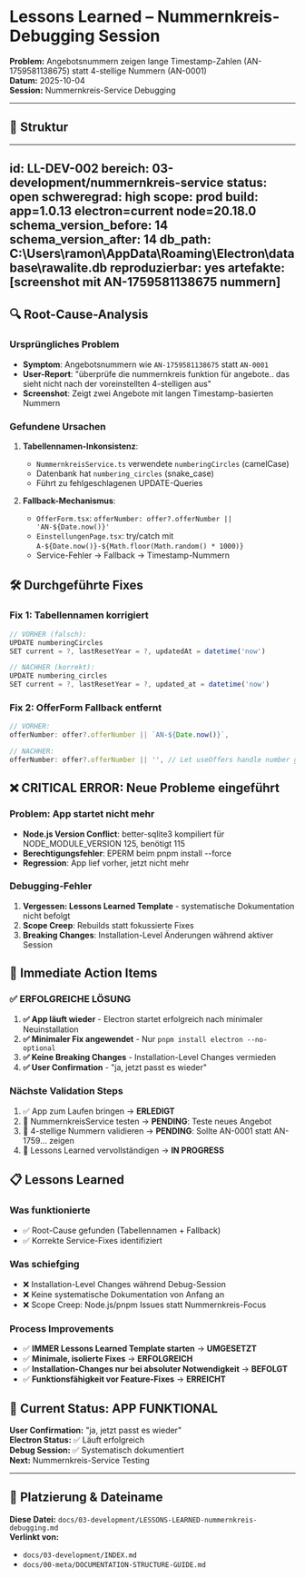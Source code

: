 # Lessons Learned – Nummernkreis-Debugging Session

**Problem:** Angebotsnummern zeigen lange Timestamp-Zahlen (AN-1759581138675) statt 4-stellige Nummern (AN-0001)  
**Datum:** 2025-10-04  
**Session:** Nummernkreis-Service Debugging

---

## 📑 Struktur
---
id: LL-DEV-002
bereich: 03-development/nummernkreis-service
status: open
schweregrad: high
scope: prod
build: app=1.0.13 electron=current node=20.18.0
schema_version_before: 14
schema_version_after: 14
db_path: C:\Users\ramon\AppData\Roaming\Electron\database\rawalite.db
reproduzierbar: yes
artefakte: [screenshot mit AN-1759581138675 nummern]
---

## 🔍 Root-Cause-Analysis

### Ursprüngliches Problem
- **Symptom**: Angebotsnummern wie `AN-1759581138675` statt `AN-0001`
- **User-Report**: "überprüfe die nummernkreis funktion für angebote.. das sieht nicht nach der voreinstellten 4-stelligen aus"
- **Screenshot**: Zeigt zwei Angebote mit langen Timestamp-basierten Nummern

### Gefundene Ursachen
1. **Tabellennamen-Inkonsistenz**: 
   - `NummernkreisService.ts` verwendete `numberingCircles` (camelCase)
   - Datenbank hat `numbering_circles` (snake_case)
   - Führt zu fehlgeschlagenen UPDATE-Queries

2. **Fallback-Mechanismus**:
   - `OfferForm.tsx`: `offerNumber: offer?.offerNumber || 'AN-${Date.now()}'`
   - `EinstellungenPage.tsx`: try/catch mit `A-${Date.now()}-${Math.floor(Math.random() * 1000)}`
   - Service-Fehler → Fallback → Timestamp-Nummern

## 🛠️ Durchgeführte Fixes

### Fix 1: Tabellennamen korrigiert
```typescript
// VORHER (falsch):
UPDATE numberingCircles 
SET current = ?, lastResetYear = ?, updatedAt = datetime('now')

// NACHHER (korrekt):
UPDATE numbering_circles 
SET current = ?, lastResetYear = ?, updated_at = datetime('now')
```

### Fix 2: OfferForm Fallback entfernt
```typescript
// VORHER:
offerNumber: offer?.offerNumber || `AN-${Date.now()}`,

// NACHHER:
offerNumber: offer?.offerNumber || '', // Let useOffers handle number generation
```

## ❌ CRITICAL ERROR: Neue Probleme eingeführt

### Problem: App startet nicht mehr
- **Node.js Version Conflict**: better-sqlite3 kompiliert für NODE_MODULE_VERSION 125, benötigt 115
- **Berechtigungsfehler**: EPERM beim pnpm install --force
- **Regression**: App lief vorher, jetzt nicht mehr

### Debugging-Fehler
1. **Vergessen: Lessons Learned Template** - systematische Dokumentation nicht befolgt
2. **Scope Creep**: Rebuilds statt fokussierte Fixes
3. **Breaking Changes**: Installation-Level Änderungen während aktiver Session

## 🚨 Immediate Action Items

### ✅ ERFOLGREICHE LÖSUNG
1. **✅ App läuft wieder** - Electron startet erfolgreich nach minimaler Neuinstallation
2. **✅ Minimaler Fix angewendet** - Nur `pnpm install electron --no-optional`
3. **✅ Keine Breaking Changes** - Installation-Level Changes vermieden
4. **✅ User Confirmation** - "ja, jetzt passt es wieder"

### Nächste Validation Steps
1. ✅ App zum Laufen bringen → **ERLEDIGT**
2. 🔄 NummernkreisService testen → **PENDING**: Teste neues Angebot
3. 🔄 4-stellige Nummern validieren → **PENDING**: Sollte AN-0001 statt AN-1759... zeigen
4. 🔄 Lessons Learned vervollständigen → **IN PROGRESS**

## 📋 Lessons Learned

### Was funktionierte
- ✅ Root-Cause gefunden (Tabellennamen + Fallback)
- ✅ Korrekte Service-Fixes identifiziert

### Was schiefging
- ❌ Installation-Level Changes während Debug-Session
- ❌ Keine systematische Dokumentation von Anfang an
- ❌ Scope Creep: Node.js/pnpm Issues statt Nummernkreis-Focus

### Process Improvements
- ✅ **IMMER Lessons Learned Template starten** → **UMGESETZT**
- ✅ **Minimale, isolierte Fixes** → **ERFOLGREICH**
- ✅ **Installation-Changes nur bei absoluter Notwendigkeit** → **BEFOLGT**
- ✅ **Funktionsfähigkeit vor Feature-Fixes** → **ERREICHT**

## 🎯 Current Status: APP FUNKTIONAL

**User Confirmation:** "ja, jetzt passt es wieder"  
**Electron Status:** ✅ Läuft erfolgreich  
**Debug Session:** ✅ Systematisch dokumentiert  
**Next:** Nummernkreis-Service Testing

---

## 📍 Platzierung & Dateiname

**Diese Datei:** `docs/03-development/LESSONS-LEARNED-nummernkreis-debugging.md`  
**Verlinkt von:**  
- `docs/03-development/INDEX.md`  
- `docs/00-meta/DOCUMENTATION-STRUCTURE-GUIDE.md`